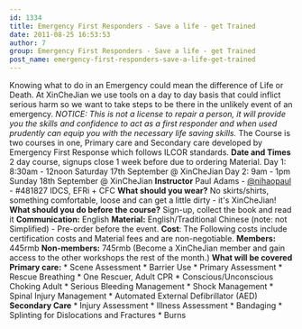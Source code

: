 ```yaml
---
id: 1334
title: Emergency First Responders - Save a life - get Trained
date: 2011-08-25 16:53:53
author: 7
group: Emergency First Responders - Save a life - get Trained
post_name: emergency-first-responders-save-a-life-get-trained
---
```


Knowing what to do in an Emergency could mean the difference of Life or Death. At XinCheJian we use tools on a day to day basis that could inflict serious harm so we want to take steps to be there in the unlikely event of an emergency. _NOTICE: This is not a license to repair a person, it will provide you the skills and confidence to act as a first responder and when used prudently can equip you with the necessary life saving skills._ The Course is two courses in one, Primary care and Secondary care developed by Emergency First Response which follows ILCOR standards. **Date and Times** 2 day course, signups close 1 week before due to ordering Material. Day 1: 8:30am - 12noon Saturday 17th September @ XinCheJian Day 2: 9am - 1pm Sunday 18th September @ XinCheJian **Instructor** Paul Adams - [@nihaopaul](http://weibo.com/2205504380) - #481827 IDCS, EFRi + CFC **What should you wear?** No skirts/shirts, something comfortable, loose and can get a little dirty - it's XinCheJian! **What should you do before the course?** Sign-up, collect the book and read it **Communication:** English **Material:** English/Traditional Chinese (note: not Simplified) - Pre-order before the event. **Cost**: The Following costs include certification costs and Material fees and are non-negotiable. **Members:** 445rmb **Non-members:** 745rmb (Become a XinCheJian member and gain access to the other workshops the rest of the month.) **What will be covered** **Primary care:** * Scene Assessment * Barrier Use * Primary Assessment * Rescue Breathing * One Rescuer, Adult CPR * Conscious/Unconscious Choking Adult * Serious Bleeding Management * Shock Management * Spinal Injury Management * Automated External Defibrillator (AED) **Secondary Care** * Injury Assessment * Illness Assessment * Bandaging * Splinting for Dislocations and Fractures * Burns